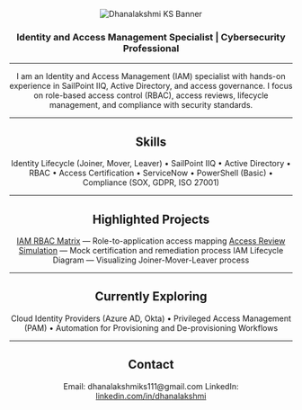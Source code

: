 <p align="center">
  <img src="banner.png" alt="Dhanalakshmi KS Banner" />
</p>

<h3 align="center">Identity and Access Management Specialist | Cybersecurity Professional</h3>

---

<p align="center">
I am an Identity and Access Management (IAM) specialist with hands-on experience in SailPoint IIQ, Active Directory, and access governance.  
I focus on role-based access control (RBAC), access reviews, lifecycle management, and compliance with security standards.  
</p>

---

<h2 align="center">Skills</h2>

<p align="center">
Identity Lifecycle (Joiner, Mover, Leaver) • SailPoint IIQ • Active Directory • RBAC •  
Access Certification • ServiceNow • PowerShell (Basic) • Compliance (SOX, GDPR, ISO 27001)
</p>

---

<h2 align="center">Highlighted Projects</h2>

<p align="center">
<a href="https://github.com/AccessPilotX/IAM-RBAC-Matrix">IAM RBAC Matrix</a> — Role-to-application access mapping  
<a href="https://github.com/AccessPilotX/Access-Review-Sample">Access Review Simulation</a> — Mock certification and remediation process  
IAM Lifecycle Diagram — Visualizing Joiner-Mover-Leaver process
</p>

---

<h2 align="center">Currently Exploring</h2>

<p align="center">
Cloud Identity Providers (Azure AD, Okta) • Privileged Access Management (PAM) •  
Automation for Provisioning and De-provisioning Workflows
</p>

---

<h2 align="center">Contact</h2>

<p align="center">
Email: dhanalakshmiks111@gmail.com                                                                      
LinkedIn: <a href="https://www.linkedin.com/in/dhanalakshmi">linkedin.com/in/dhanalakshmi</a>  
</p>
